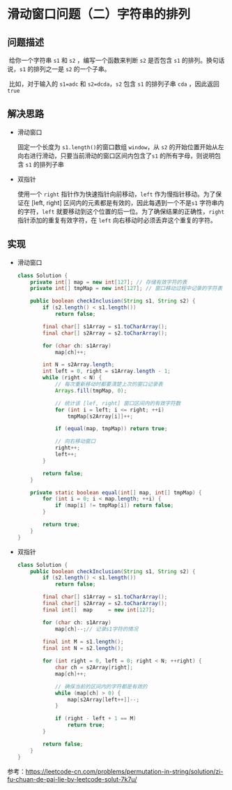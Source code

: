 # 滑动窗口问题（二）字符串的排列

## 问题描述

​	给你一个字符串 `s1` 和 `s2` ，编写一个函数来判断 `s2` 是否包含 `s1` 的排列。换句话说，`s1` 的排列之一是 `s2` 的一个子串。

​	比如，对于输入的 `s1=adc` 和 `s2=dcda`，`s2` 包含 `s1` 的排列子串 `cda` ，因此返回 `true` 

## 解决思路

- 滑动窗口

  固定一个长度为 `s1.length()`的窗口数组 `window`，从 `s2` 的开始位置开始从左向右进行滑动，只要当前滑动的窗口区间内包含了`s1` 的所有字母，则说明包含 `s1` 的排列子串

- 双指针

  使用一个 `right` 指针作为快速指针向前移动，`left` 作为慢指针移动。为了保证在 [left, right] 区间内的元素都是有效的，因此每遇到一个不是`s1` 字符串内的字符，`left` 就要移动到这个位置的后一位。为了确保结果的正确性，`right` 指针添加的重复有效字符，在 `left` 向右移动时必须丢弃这个重复的字符。

## 实现

- 滑动窗口

  ```java
  class Solution {
      private int[] map = new int[127]; // 存储有效字符的表
      private int[] tmpMap = new int[127]; // 窗口移动过程中记录的字符表
  
      public boolean checkInclusion(String s1, String s2) {
          if (s2.length() < s1.length()) 
              return false;
  
          final char[] s1Array = s1.toCharArray();
          final char[] s2Array = s2.toCharArray();
  
          for (char ch: s1Array)
              map[ch]++;
  
          int N = s2Array.length;
          int left = 0, right = s1Array.length - 1;
          while (right < N) {
              // 每次重新移动时都要清楚上次的窗口记录表
              Arrays.fill(tmpMap, 0);
  
              // 统计该 [lef, right] 窗口区间内的有效字符数
              for (int i = left; i <= right; ++i)
                  tmpMap[s2Array[i]]++;
  
              if (equal(map, tmpMap)) return true;
  
              // 向右移动窗口
              right++;
              left++;
          }
  
          return false;
      }
  
      private static boolean equal(int[] map, int[] tmpMap) {
          for (int i = 0; i < map.length; ++i) {
              if (map[i] != tmpMap[i]) return false;
          }
  
          return true;
      }
  }
  ```

- 双指针

  ```java
  class Solution {
      public boolean checkInclusion(String s1, String s2) {
          if (s2.length() < s1.length()) 
              return false;
  
          final char[] s1Array = s1.toCharArray();
          final char[] s2Array = s2.toCharArray();
          final int[]  map     = new int[127];
  
          for (char ch: s1Array)
              map[ch]--;// 记录s1字符的情况
          
          final int M = s1.length();
          final int N = s2.length();
  
          for (int right = 0, left = 0; right < N; ++right) {
              char ch = s2Array[right];
              map[ch]++;
  
              // 确保当前的区间内的字符都是有效的
              while (map[ch] > 0) {
                  map[s2Array[left++]]--;
              }
  
              if (right - left + 1 == M) 
                  return true;
          }
  
          return false;
      }
  }
  ```

  

参考：https://leetcode-cn.com/problems/permutation-in-string/solution/zi-fu-chuan-de-pai-lie-by-leetcode-solut-7k7u/